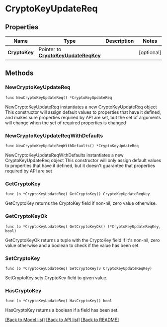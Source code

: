 # CryptoKeyUpdateReq

## Properties

Name | Type | Description | Notes
------------ | ------------- | ------------- | -------------
**CryptoKey** | Pointer to [**CryptoKeyUpdateReqKey**](CryptoKeyUpdateReqKey.md) |  | [optional] 

## Methods

### NewCryptoKeyUpdateReq

`func NewCryptoKeyUpdateReq() *CryptoKeyUpdateReq`

NewCryptoKeyUpdateReq instantiates a new CryptoKeyUpdateReq object
This constructor will assign default values to properties that have it defined,
and makes sure properties required by API are set, but the set of arguments
will change when the set of required properties is changed

### NewCryptoKeyUpdateReqWithDefaults

`func NewCryptoKeyUpdateReqWithDefaults() *CryptoKeyUpdateReq`

NewCryptoKeyUpdateReqWithDefaults instantiates a new CryptoKeyUpdateReq object
This constructor will only assign default values to properties that have it defined,
but it doesn't guarantee that properties required by API are set

### GetCryptoKey

`func (o *CryptoKeyUpdateReq) GetCryptoKey() CryptoKeyUpdateReqKey`

GetCryptoKey returns the CryptoKey field if non-nil, zero value otherwise.

### GetCryptoKeyOk

`func (o *CryptoKeyUpdateReq) GetCryptoKeyOk() (*CryptoKeyUpdateReqKey, bool)`

GetCryptoKeyOk returns a tuple with the CryptoKey field if it's non-nil, zero value otherwise
and a boolean to check if the value has been set.

### SetCryptoKey

`func (o *CryptoKeyUpdateReq) SetCryptoKey(v CryptoKeyUpdateReqKey)`

SetCryptoKey sets CryptoKey field to given value.

### HasCryptoKey

`func (o *CryptoKeyUpdateReq) HasCryptoKey() bool`

HasCryptoKey returns a boolean if a field has been set.


[[Back to Model list]](../README.md#documentation-for-models) [[Back to API list]](../README.md#documentation-for-api-endpoints) [[Back to README]](../README.md)


